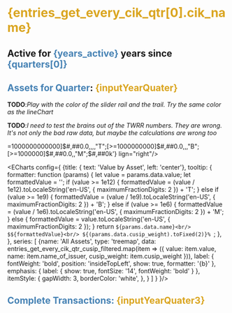 
<script>
 /** @type {import('./$types').PageData} */

let quarters = props.entries_get_every_cik_qtr.map(item => (item.quarter));
let years_active = quarters.length/4;
let sliderValue = quarters.length -1;
$: inputYearQuater = quarters[sliderValue];

// ##### Data for the main overview Line Chart
let entries_get_every_cik_qtr = props.entries_get_every_cik_qtr;

// ##### Data for the dynamicly filtered Big Value components
$: entries_get_every_cik_qtr_filtered = props.entries_get_every_cik_qtr.filter(d => d.quarter === inputYearQuater);
$: prev_quarter = entries_get_every_cik_qtr_filtered[0].prev_quarter;

// ##### Data for the dynamicly filtered DataTable and Treemap components
$: entries_get_every_cik_qtr_cusip_filtered = props.entries_get_every_cik_qtr_cusip.filter(d => d.quarter === inputYearQuater);

// ###### formatting of numbers, currency, percentages
const format_usd = '[>=1000000000000]$#,##0.0,,,,"T";[>=1000000000]$#,##0.0,,,"B";[>=1000000]$#,##0.0,,"M";$#,##0k'
const format_shares = '[>=1000000000]#,##0.0,,,"B";[>=1000000]#,##0.0,"M";#,##0k'
// ########################################################################
let quarters3 = props.entries_get_overview_tr_closed.map(item => (item.quarter)).reverse();

let sliderValue3 = quarters3.length -1;
$: inputYearQuater3 = quarters3[sliderValue3];
$: entries_get_overview_tr_closed_filtered = props.entries_get_overview_tr_closed.filter(d => d.quarter === inputYearQuater3);

</script>


# <span style="color: goldenrod;">{entries_get_every_cik_qtr[0].cik_name}</span>
## Active for **<span style="color: steelblue;">{years_active}</span>** years since **<span style="color: steelblue;">{quarters[0]}</span>**

<LineChart
title="Value($)"
    data={entries_get_every_cik_qtr}
    x=quarter
    y=value_usd fmt={format_usd}
    yFmt={format_usd}>
</LineChart>

## **<span style="color: steelblue;">Assets for Quarter</span>**: **<span style="color: goldenrod;">{inputYearQuater}</span>**
<Slider bind:quarters={quarters} bind:quarterValue={sliderValue} />

**TODO**:*Play with the color of the slider rail and the trail. Try the same color as the lineChart*

**TODO**:*I need to test the brains out of the TWRR numbers. They are wrong. It's not only the bad raw data, but maybe the calculations are wrong too*




<BigValue
    data={entries_get_every_cik_qtr_filtered}
    title="Value"
    value=value_usd  
    fmt={format_usd}
    comparison=prc_change_value
    Comparisonfmt='#0.01\%'  
    comparisonTitle="% Over {prev_quarter}"
/>

<BigValue
    data={entries_get_every_cik_qtr_filtered}
    title="# of Assets"
    value=num_assets   
    comparison=prc_change_num_assets
    Comparisonfmt='#0.01\%'  
    comparisonTitle="% Over {prev_quarter}"
/> 

<BigValue
    data={entries_get_every_cik_qtr_filtered}
    title="TWRR"
    value=roll_mean_cik_qtr_prc_change  
    fmt='#0\%'
    Comparisonfmt='#0.01\%'  
    comparison=roll_mean_cik_qtr_prc_change
    comparisonTitle="% Over {prev_quarter}"
/> 


<Tabs>
<Tab label="Table">
<DataTable data="{entries_get_every_cik_qtr_cusip_filtered}" link="cusip" search="true" rows=9>
    <Column id="name_of_issuer"  title='Name' />
    <Column id="value" fmt={'[>=1000000000000]$#,##0.0,,,,"T";[>=1000000000]$#,##0.0,,,"B";[>=1000000]$#,##0.0,,"M";$#,##0k'} lign="right"/>
    <Column id="prc_change_value" contentType=delta fmt='#0.01\%' title="QoQ" lign="left"/>
    <Column id="prc_change_shares" contentType=delta fmt='#0.01\%' title="Shares(Sell/Buy)"/>
    <Column id="cusip_weight" title='Weight' fmt='#0.01\%' />
    <Column id="rolling_twrr" title='Rolling TWRR' fmt='#0.01\%' /> 

    
</DataTable>
</Tab>

<Tab label="Chart">

<ECharts config={
    {title: {
            text: 'Value by Asset',
            left: 'center'},
        tooltip: {
        formatter: function (params) {
                    let value = params.data.value;
                    let formattedValue = '';
                    if (value >= 1e12) {
                        formattedValue = (value / 1e12).toLocaleString('en-US', { maximumFractionDigits: 2 }) + 'T';
                    } else if (value >= 1e9) {
                        formattedValue = (value / 1e9).toLocaleString('en-US', { maximumFractionDigits: 2 }) + 'B';
                    } else if (value >= 1e6) {
                        formattedValue = (value / 1e6).toLocaleString('en-US', { maximumFractionDigits: 2 }) + 'M';
                    } else {
                        formattedValue = value.toLocaleString('en-US', { maximumFractionDigits: 2 });
                    }
                    return `${params.data.name}<br/>
                    $${formattedValue}<br/>
                    ${(params.data.cusip_weight).toFixed(2)}% `;
                },
    },
        series: [
        {name: 'All Assets',
            type: 'treemap',
            data: entries_get_every_cik_qtr_cusip_filtered.map(item => ({
                    value: item.value,
                    name: item.name_of_issuer,
                    cusip_weight: item.cusip_weight
                })),
            label: {
                fontWeight: 'bold',
            position: 'insideTopLeft',
            show: true,
            formatter: '{b}'
            },
            emphasis: {
                label: {
                    show: true,
                    fontSize: '14',
                    fontWeight: 'bold'
                }
            },
            itemStyle: {
                gapWidth: 3,
                borderColor: 'white',
            },
        }
        ]
    }
}/>
</Tab>
</Tabs>

<!-- **TODO**:*Add more stats for individual superinvestor. Maybe the best and the worst trades, a new section on transactions...etc* -->

## **<span style="color: steelblue;">Complete Transactions:</span>** **<span style="color: goldenrod;">{inputYearQuater3}</span>**

<Slider bind:quarters={quarters3} bind:quarterValue={sliderValue3} />

<DataTable data="{entries_get_overview_tr_closed_filtered}"   rows=9>
    <Column id="quarter"  title='Quarter'/>
    <Column id="num_closed_tr_per_qtr" title='# Transactions'/>
    <Column id="qtr_mean_tr_twr"  fmt='#0.01\%' title="Mean Qtr TWRR"/>
    <Column id="qtr_open_closed_tr_ratio" title='Open/Closed Ratio'/> 
</DataTable>














<!-- // func to add and update search params based on the Slider's quarter
let updateSearchParams = (key, value) => {
    if (typeof window !== 'undefined') {
        const searchParams = new URLSearchParams(window.location.search);
        searchParams.set(key, value);
        const newUrl = `${window.location.pathname}?${searchParams.toString()}`;
        window.history.pushState({}, '', newUrl);
        invalidate('params:quarter_params');
    }
};    
$: {updateSearchParams('quarter_params', inputYearQuater)} -->

<!-- ////////////////////////////////////////////////////////// -->
<!-- corresponding load function -->

<!-- export async function load({ params, url, depends }) {
    const { superinvestor } = params;
    const quarter = url.searchParams.get('quarter_params');
    depends('params:quarter_params');
    
    return  { 
    entries_get_every_cik_qtr : get_every_cik_qtr(superinvestor),
    entries_get_every_cik_qtr_cusip : get_every_cik_qtr_cusip(superinvestor, quarter),
    entries_get_overview_tr_closed : get_overview_tr_closed(superinvestor)
    } ;
	}; -->